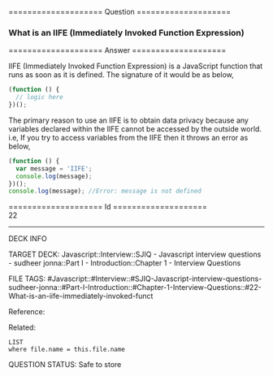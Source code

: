 ==================== Question ====================  

### What is an IIFE (Immediately Invoked Function Expression)  

==================== Answer ====================  

IIFE (Immediately Invoked Function Expression) is a JavaScript function that
runs as soon as it is defined. The signature of it would be as below,

```javascript
(function () {
  // logic here
})();
```

The primary reason to use an IIFE is to obtain data privacy because any
variables declared within the IIFE cannot be accessed by the outside world. i.e,
If you try to access variables from the IIFE then it throws an error as below,

```javascript
(function () {
  var message = 'IIFE';
  console.log(message);
})();
console.log(message); //Error: message is not defined
```

==================== Id ====================  
22

---

DECK INFO

TARGET DECK: Javascript::Interview::SJIQ - Javascript interview questions - sudheer jonna::Part I - Introduction::Chapter 1 - Interview Questions

FILE TAGS: #Javascript::#Interview::#SJIQ-Javascript-interview-questions-sudheer-jonna::#Part-I-Introduction::#Chapter-1-Interview-Questions::#22-What-is-an-iife-immediately-invoked-funct

Reference:

Related:

```dataview
LIST
where file.name = this.file.name
```

QUESTION STATUS: Safe to store
